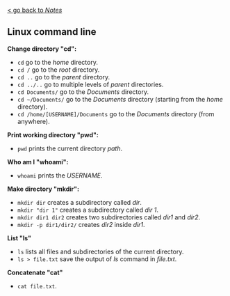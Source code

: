 [< go back to *Notes*](https://github.com/Alienxk/Notes)

## Linux command line

**Change directory "cd":**
- `cd` go to the *home* directory.
- `cd /` go to the *root* directory.
- `cd ..` go to the *parent* directory.
- `cd ../..` go to multiple levels of *parent* directories.
- `cd Documents/` go to the *Documents* directory.
- `cd ~/Documents/` go to the *Documents* directory (starting from the *home* directory).
- `cd /home/[USERNAME]/Documents` go to the *Documents* directory (from anywhere).

**Print working directory "pwd":**
- `pwd` prints the current directory *path*.

**Who am I "whoami":**
- `whoami` prints the *USERNAME*.

**Make directory "mkdir":**
- `mkdir dir` creates a subdirectory called *dir*.
- `mkdir "dir 1"` creates a subdirectory called *dir 1*.
- `mkdir dir1 dir2` creates two subdirectories called *dir1* and *dir2*.
- `mkdir -p dir1/dir2/` creates *dir2* inside *dir1*.

**List "ls"**
- `ls` lists all files and subdirectories of the current directory.
- `ls > file.txt` save the output of *ls* command in *file.txt*.

**Concatenate "cat"**
- `cat file.txt`.